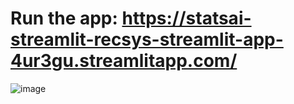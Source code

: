 # Run the app: https://statsai-streamlit-recsys-streamlit-app-4ur3gu.streamlitapp.com/

![image](https://github.com/StatsAI/Streamlit_RecSys/assets/67183539/a93dad9a-a02a-4953-96d7-ac2f5acfc13a)

